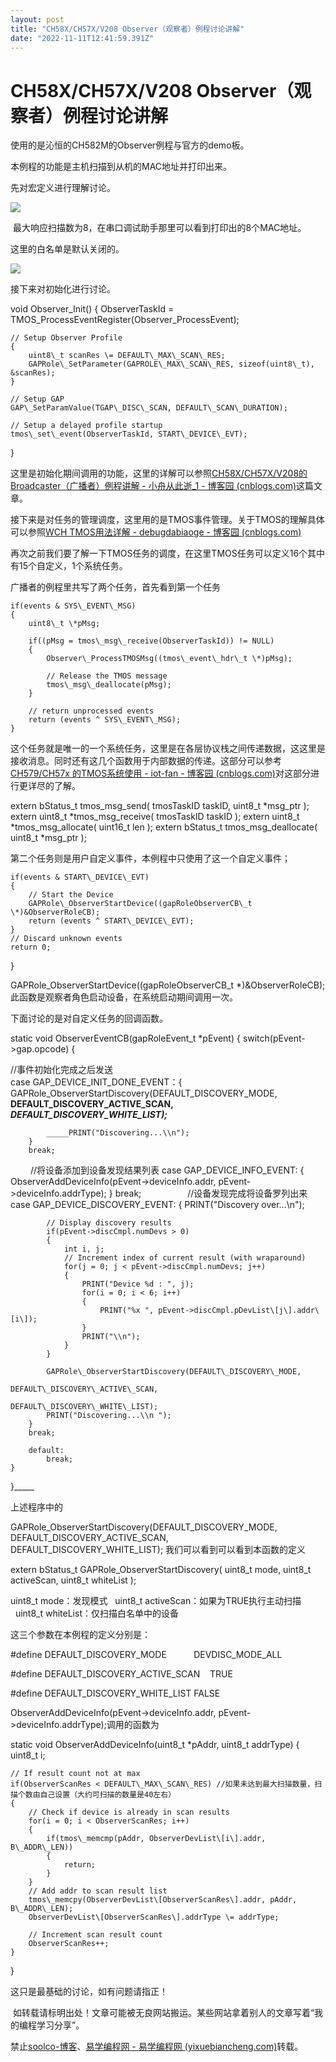 ```yaml
---
layout: post
title: "CH58X/CH57X/V208 Observer（观察者）例程讨论讲解"
date: "2022-11-11T12:41:59.391Z"
---
```

CH58X/CH57X/V208 Observer（观察者）例程讨论讲解
====================================

使用的是沁恒的CH582M的Observer例程与官方的demo板。

本例程的功能是主机扫描到从机的MAC地址并打印出来。

先对宏定义进行理解讨论。

![](https://img2022.cnblogs.com/blog/3020110/202211/3020110-20221105172548261-337331169.png)

 最大响应扫描数为8，在串口调试助手那里可以看到打印出的8个MAC地址。

这里的白名单是默认关闭的。

![](https://img2022.cnblogs.com/blog/3020110/202211/3020110-20221107111513200-1027294645.png)

接下来对初始化进行讨论。

void Observer\_Init()
{
    ObserverTaskId \= TMOS\_ProcessEventRegister(Observer\_ProcessEvent);

    // Setup Observer Profile
    {
        uint8\_t scanRes \= DEFAULT\_MAX\_SCAN\_RES;
        GAPRole\_SetParameter(GAPROLE\_MAX\_SCAN\_RES, sizeof(uint8\_t), &scanRes);
    }

    // Setup GAP
    GAP\_SetParamValue(TGAP\_DISC\_SCAN, DEFAULT\_SCAN\_DURATION);

    // Setup a delayed profile startup
    tmos\_set\_event(ObserverTaskId, START\_DEVICE\_EVT);
}

这里是初始化期间调用的功能，这里的详解可以参照[CH58X/CH57X/V208的Broadcaster（广播者）例程讲解 - 小舟从此逝\_1 - 博客园 (cnblogs.com)](https://www.cnblogs.com/frontier/p/16854694.html)这篇文章。

接下来是对任务的管理调度，这里用的是TMOS事件管理。关于TMOS的理解具体可以参照[WCH TMOS用法详解 - debugdabiaoge - 博客园 (cnblogs.com)](https://www.cnblogs.com/debugdabiaoge/p/15775521.html)

再次之前我们要了解一下TMOS任务的调度，在这里TMOS任务可以定义16个其中有15个自定义，1个系统任务。

广播者的例程里共写了两个任务，首先看到第一个任务

    if(events & SYS\_EVENT\_MSG)
    {
        uint8\_t \*pMsg;

        if((pMsg = tmos\_msg\_receive(ObserverTaskId)) != NULL)
        {
            Observer\_ProcessTMOSMsg((tmos\_event\_hdr\_t \*)pMsg);

            // Release the TMOS message
            tmos\_msg\_deallocate(pMsg);
        }

        // return unprocessed events
        return (events ^ SYS\_EVENT\_MSG);
    }

这个任务就是唯一的一个系统任务，这里是在各层协议栈之间传递数据，这这里是接收消息。同时还有这几个函数用于内部数据的传递。这部分可以参考[CH579/CH57x 的TMOS系统使用 - iot-fan - 博客园 (cnblogs.com)](https://www.cnblogs.com/iot-fan/p/13460082.html)对这部分进行更详尽的了解。

extern bStatus\_t tmos\_msg\_send( tmosTaskID taskID, uint8\_t \*msg\_ptr );
extern uint8\_t \*tmos\_msg\_receive( tmosTaskID taskID );
extern uint8\_t \*tmos\_msg\_allocate( uint16\_t len );
extern bStatus\_t tmos\_msg\_deallocate( uint8\_t \*msg\_ptr );

第二个任务则是用户自定义事件，本例程中只使用了这一个自定义事件；

    if(events & START\_DEVICE\_EVT)
    {
        // Start the Device
        GAPRole\_ObserverStartDevice((gapRoleObserverCB\_t \*)&ObserverRoleCB);
        return (events ^ START\_DEVICE\_EVT);
    }
    // Discard unknown events
    return 0;
}

 GAPRole\_ObserverStartDevice((gapRoleObserverCB\_t \*)&ObserverRoleCB);此函数是观察者角色启动设备，在系统启动期间调用一次。   
  
下面讨论的是对自定义任务的回调函数。

static void ObserverEventCB(gapRoleEvent\_t \*pEvent)
{
    switch(pEvent->gap.opcode)
    {  

//事件初始化完成之后发送  
case GAP\_DEVICE\_INIT\_DONE\_EVENT：{  
            GAPRole\_ObserverStartDiscovery(DEFAULT\_DISCOVERY\_MODE,                                           ____DEFAULT\_DISCOVERY\_ACTIVE\_SCAN,____                                           _____DEFAULT\_DISCOVERY\_WHITE\_LIST);_____

            _____PRINT("Discovering...\\n");
        }
        break;  
　　    //将设备添加到设备发现结果列表
        case GAP\_DEVICE\_INFO\_EVENT: 
        {
            ObserverAddDeviceInfo(pEvent\->deviceInfo.addr, pEvent->deviceInfo.addrType);
        }
        break;
　　　　　//设备发现完成将设备罗列出来
        case GAP\_DEVICE\_DISCOVERY\_EVENT:
        {
            PRINT("Discovery over...\\n");

            // Display discovery results  
            if(pEvent->discCmpl.numDevs > 0)
            {
                int i, j;
                // Increment index of current result (with wraparound)
                for(j = 0; j < pEvent->discCmpl.numDevs; j++)
                {
                    PRINT("Device %d : ", j);
                    for(i = 0; i < 6; i++)
                    {
                        PRINT("%x ", pEvent->discCmpl.pDevList\[j\].addr\[i\]);
                    }
                    PRINT("\\n");
                }
            }

            GAPRole\_ObserverStartDiscovery(DEFAULT\_DISCOVERY\_MODE,
                                           DEFAULT\_DISCOVERY\_ACTIVE\_SCAN,
                                           DEFAULT\_DISCOVERY\_WHITE\_LIST);
            PRINT("Discovering...\\n ");
        }
        break;

        default:
            break;
    }
}_____

上述程序中的

GAPRole\_ObserverStartDiscovery(DEFAULT\_DISCOVERY\_MODE,  
DEFAULT\_DISCOVERY\_ACTIVE\_SCAN,  
DEFAULT\_DISCOVERY\_WHITE\_LIST); 我们可以看到可以看到本函数的定义

extern bStatus\_t GAPRole\_ObserverStartDiscovery( uint8\_t mode, uint8\_t activeScan, uint8\_t whiteList );

uint8\_t mode：发现模式   uint8\_t activeScan：如果为TRUE执行主动扫描    uint8\_t whiteList：仅扫描白名单中的设备

这三个参数在本例程的定义分别是：

#define DEFAULT\_DISCOVERY\_MODE           DEVDISC\_MODE\_ALL

#define DEFAULT\_DISCOVERY\_ACTIVE\_SCAN    TRUE

#define DEFAULT\_DISCOVERY\_WHITE\_LIST FALSE

ObserverAddDeviceInfo(pEvent->deviceInfo.addr, pEvent->deviceInfo.addrType);调用的函数为 

static void ObserverAddDeviceInfo(uint8\_t \*pAddr, uint8\_t addrType)
{
    uint8\_t i;

    // If result count not at max
    if(ObserverScanRes < DEFAULT\_MAX\_SCAN\_RES) //如果未达到最大扫描数量，扫描个数由自己设置（大约可扫描的数量是40左右）
    {
        // Check if device is already in scan results
        for(i = 0; i < ObserverScanRes; i++)
        {
            if(tmos\_memcmp(pAddr, ObserverDevList\[i\].addr, B\_ADDR\_LEN))
            {
                return;
            }
        }
        // Add addr to scan result list
        tmos\_memcpy(ObserverDevList\[ObserverScanRes\].addr, pAddr, B\_ADDR\_LEN);
        ObserverDevList\[ObserverScanRes\].addrType \= addrType;

        // Increment scan result count
        ObserverScanRes++;
    }
}  
  

这只是最基础的讨论，如有问题请指正！

 如转载请标明出处！文章可能被无良网站搬运。某些网站拿着别人的文章写着“我的编程学习分享”。

禁止[soolco-博客](http://www.soolco.com/)、[易学编程网 - 易学编程网 (yixuebiancheng.com)](https://www.yixuebiancheng.com/)转载。